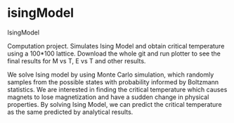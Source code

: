 # isingModel
IsingModel

Computation project. Simulates Ising
Model and obtain critical temperature
using a 100*100 lattice.
Download the whole git and run plotter
to see the final results for M vs T, 
E vs T and other results.

We solve Ising model by using Monte Carlo simulation, which
randomly samples from the possible states with probability informed
by Boltzmann statistics. We are interested in finding the critical
temperature which causes magnets to lose magnetization and have a 
sudden change in physical properties. By solving Ising Model, we 
can predict the critical temperature as the same predicted by 
analytical results.
